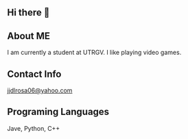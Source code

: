 ## Hi there 👋

## About ME
I am currently a student at UTRGV. I like playing video games.

## Contact Info
jjdlrosa06@yahoo.com

## Programing Languages
Jave, Python, C++
